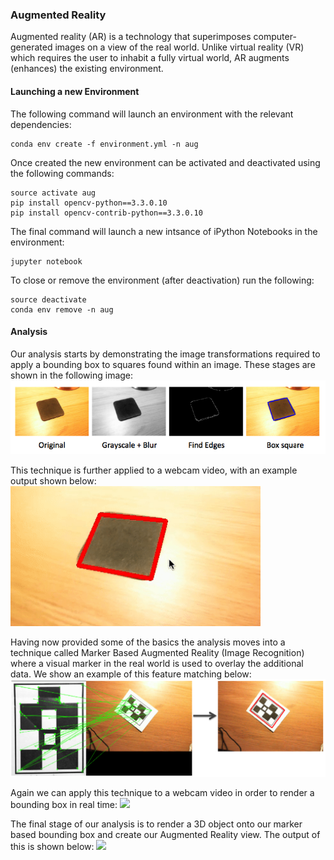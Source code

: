 ### Augmented Reality

Augmented reality (AR) is a technology that superimposes computer-generated images on a view of the real world. Unlike virtual reality (VR) which requires the user to inhabit a fully virtual world, AR augments (enhances) the existing environment.

#### Launching a new Environment
The following command will launch an environment with the relevant dependencies:
```
conda env create -f environment.yml -n aug
```
Once created the new environment can be activated and deactivated using the following commands:
```
source activate aug
pip install opencv-python==3.3.0.10
pip install opencv-contrib-python==3.3.0.10
```
The final command will launch a new intsance of iPython Notebooks in the environment:
```
jupyter notebook
```
To close or remove the environment (after deactivation) run the following:
```
source deactivate
conda env remove -n aug
```

#### Analysis

Our analysis starts by demonstrating the image transformations required to apply a bounding box to squares found within an image. These stages are shown in the following image:
<img src="report/fig/test_image.png" width="650">

This technique is further applied to a webcam video, with an example output shown below:
<img src="report/fig/test_video.gif" width="400">

Having now provided some of the basics the analysis moves into a technique called Marker Based Augmented Reality (Image Recognition) where a visual marker in the real world is used to overlay the additional data. We show an example of this feature matching below:
<img src="report/fig/test_marker.png" width="650">

Again we can apply this technique to a webcam video in order to render a bounding box in real time:
<img src="report/fig/test_video_marker.gif" width="400">

The final stage of our analysis is to render a 3D object onto our marker based bounding box and create our Augmented Reality view. The output of this is shown below:
<img src="report/fig/test_video_augmented.gif" width="400">